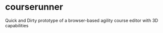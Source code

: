 courserunner
============

Quick and Dirty prototype of a browser-based agility course editor with 3D capabilities
